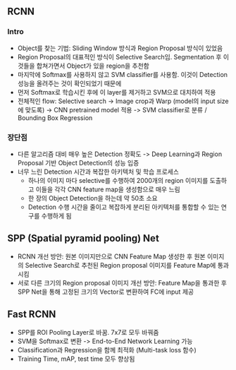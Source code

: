 ## RCNN
### Intro
- Object를 찾는 기법: Sliding Window 방식과 Region Proposal 방식이 있었음
- Region Proposal의 대표적인 방식이 Selective Search임. Segmentation 후 이것들을 합쳐가면서 Object가 있을 region을 추천함
- 마지막에 Softmax를 사용하지 않고 SVM classifier를 사용함. 이것이 Detection 성능을 올려주는 것이 확인되었기 때문에
- 먼저 Softmax로 학습시킨 후에 이 layer를 제거하고 SVM으로 대치하여 적용
- 전체적인 flow: Selective search -> Image crop과 Warp (model의 input size에 맞도록) -> CNN pretrained model 적용 -> SVM classifier로 분류 / Bounding Box Regression

### 장단점
- 다른 알고리즘 대비 매우 높은 Detection 정확도 -> Deep Learning과 Region Proposal 기반 Object Detection의 성능 입증
- 너무 느린 Detection 시간과 복잡한 아키텍처 및 학습 프로세스
  - 하나의 이미지 마다 selective를 수행하여 2000개의 region 이미지를 도출하고 이들을 각각 CNN feature map을 생성함으로 매우 느림
  - 한 장의 Object Detection을 하는데 약 50초 소요
  - Detection 수행 시간을 줄이고 복잡하게 분리된 아키텍처를 통합할 수 있는 연구를 수행하게 됨

## SPP (Spatial pyramid pooling) Net
- RCNN 개선 방안: 원본 이미지만으로 CNN Feature Map 생성한 후 원본 이미지의 Selective Search로 추천된 Region proposal 이미지를 Feature Map에 통과시킴
- 서로 다른 크기의 Region proposal 이미지 개선 방안: Feature Map을 통과한 후 SPP Net을 통해 고정된 크기의 Vector로 변환하여 FC에 input 제공


## Fast RCNN
- SPP를 ROI Pooling Layer로 바꿈. 7x7로 모두 바꿔줌
- SVM을 Softmax로 변환 -> End-to-End Network Learning 가능
- Classification과 Regression을 함께 최적화 (Multi-task loss 함수)
- Training Time, mAP, test time 모두 향상됨

